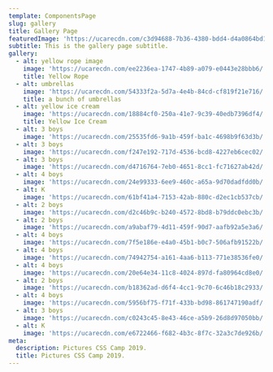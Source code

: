 ```yaml
---
template: ComponentsPage
slug: gallery
title: Gallery Page
featuredImage: 'https://ucarecdn.com/c3d94688-7b36-4380-bdd4-d4a0864bd187/'
subtitle: This is the gallery page subtitle.
gallery:
  - alt: yellow rope image
    image: 'https://ucarecdn.com/ee2236ea-1747-4b89-a079-e0443e28bbb6/'
    title: Yellow Rope
  - alt: umbrellas
    image: 'https://ucarecdn.com/54333f2a-5d7a-4e4b-84cd-cf819f21e716/'
    title: a bunch of umbrellas
  - alt: yellow ice cream
    image: 'https://ucarecdn.com/18884cf0-250a-41e7-9c39-40edb7396df4/'
    title: Yellow Ice Cream
  - alt: 3 boys
    image: 'https://ucarecdn.com/25535fd6-9a1b-459f-ba1c-4698b9f63d3b/'
  - alt: 3 boys
    image: 'https://ucarecdn.com/f247e192-717d-4536-bcd8-4227eb6cec02/'
  - alt: 3 boys
    image: 'https://ucarecdn.com/d4716764-7eb0-4651-8cc1-fc71627ab42d/'
  - alt: 4 boys
    image: 'https://ucarecdn.com/24e99333-6ee9-460c-a65a-9d70dadfdd0b/'
  - alt: K
    image: 'https://ucarecdn.com/61bf41a4-7153-42ab-880c-d2ec1cb537cb/'
  - alt: 2 boys
    image: 'https://ucarecdn.com/d2c46b9c-b240-4572-8bd8-b79ddc0ebc3b/'
  - alt: 2 boys
    image: 'https://ucarecdn.com/a9abaf79-4d11-459f-90d7-aafb92a5e3a6/'
  - alt: 4 boys
    image: 'https://ucarecdn.com/7f5e186e-e4a0-45b1-b0c7-506afb91522b/'
  - alt: 4 boys
    image: 'https://ucarecdn.com/74942754-a161-4aa6-b113-771e38536fe0/'
  - alt: 4 boys
    image: 'https://ucarecdn.com/20e64e34-11c8-4024-897d-fa80964cd8e0/'
  - alt: 2 boys
    image: 'https://ucarecdn.com/b18362ad-d6f4-4cc1-9c70-6c46b18c2933/'
  - alt: 4 boys
    image: 'https://ucarecdn.com/5956bf75-f71f-433b-bd98-861747190adf/'
  - alt: 3 boys
    image: 'https://ucarecdn.com/c0243c45-8e43-46ce-a5b9-26d8d97050bb/'
  - alt: K
    image: 'https://ucarecdn.com/e6722466-f682-4b3c-8f7c-32a3c7de926b/'
meta:
  description: Pictures CSS Camp 2019.
  title: Pictures CSS Camp 2019.
---
```


